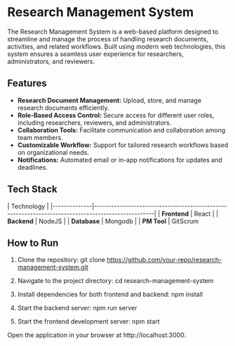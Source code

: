 # Research Management System

The Research Management System is a web-based platform designed to streamline and manage the process of handling research documents, activities, and related workflows. Built using modern web technologies, this system ensures a seamless user experience for researchers, administrators, and reviewers.

## Features
- **Research Document Management:** Upload, store, and manage research documents efficiently.
- **Role-Based Access Control:** Secure access for different user roles, including researchers, reviewers, and administrators.
- **Collaboration Tools:** Facilitate communication and collaboration among team members.
- **Customizable Workflow:** Support for tailored research workflows based on organizational needs.
- **Notifications:** Automated email or in-app notifications for updates and deadlines.

## Tech Stack

| Technology                                                                                                       |
|--------------|---------------------------------------------------------------------------------------------------|
| **Frontend** | React                                                                                             |
| **Backend**  | NodeJS                                                                                            |
| **Database** | Mongodb                                                                                           |
| **PM Tool**  | GitScrum

## How to Run
1. Clone the repository:
   git clone https://github.com/your-repo/research-management-system.git

2. Navigate to the project directory:
  cd research-management-system
3. Install dependencies for both frontend and backend:
  npm install
4. Start the backend server:
  npm run server
5. Start the frontend development server:
  npm start

Open the application in your browser at http://localhost:3000.
